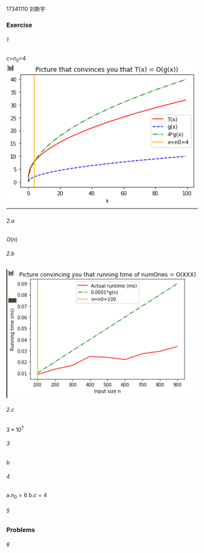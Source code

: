 17341110
刘斯宇


### Exercise
###### 1
$c$=$n_0$=4
![](./Images/1.png)

###### 2.a
$O(n)$

###### 2.b
![](./Images/2.png)

###### 2.c
$3*10^7$

###### 3
b

###### 4
a.$n_0=6$
b.$c=4$

###### 5

### Problems
###### 6
